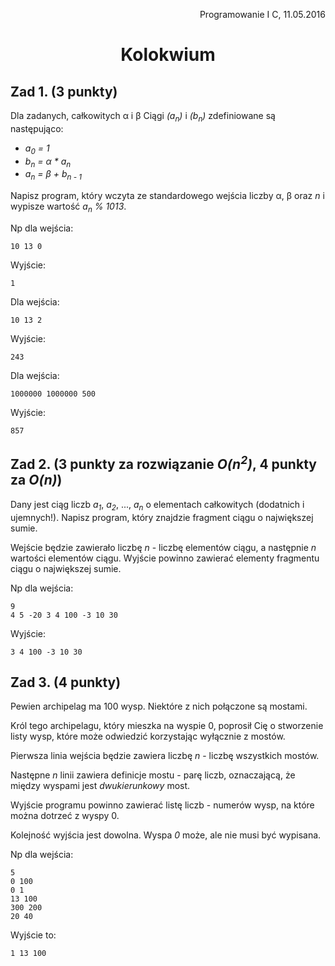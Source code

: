 <p style="text-align: right; width: 100%">Programowanie I C, 11.05.2016</p>

<h1 style="text-align: center">Kolokwium</h1>

## Zad 1. (3 punkty)

Dla zadanych, całkowitych &alpha; i &beta; Ciągi _(a<sub>n</sub>)_ i _(b<sub>n</sub>)_ zdefiniowane są następująco:
- _a<sub>0</sub> = 1_
- _b<sub>n</sub> = &alpha; * a<sub>n</sub>_
- _a<sub>n</sub> = &beta; + b<sub>n - 1</sub>_

Napisz program, który wczyta ze standardowego wejścia liczby &alpha;, &beta; oraz _n_ i wypisze wartość _a<sub>n</sub> % 1013_.


Np dla wejścia:
```
10 13 0
```
Wyjście:
```
1
```

Dla wejścia:
```
10 13 2
```
Wyjście:
```
243
```

Dla wejścia:
```
1000000 1000000 500
```
Wyjście:
```
857
```

## Zad 2. (3 punkty za rozwiązanie _O(n<sup>2</sup>)_, 4 punkty za _O(n)_)
Dany jest ciąg liczb _a<sub>1</sub>_, _a<sub>2</sub>_, ..., _a<sub>n</sub>_ o elementach całkowitych (dodatnich i ujemnych!).
Napisz program, który znajdzie fragment ciągu o największej sumie.

Wejście będzie zawierało liczbę _n_ - liczbę elementów ciągu, a następnie _n_ wartości elementów ciągu.
Wyjście powinno zawierać elementy fragmentu ciągu o największej sumie.

Np dla wejścia:
```
9
4 5 -20 3 4 100 -3 10 30
```
Wyjście:
```
3 4 100 -3 10 30
```

## Zad 3. (4 punkty)
Pewien archipelag ma 100 wysp. Niektóre z nich połączone są mostami.

Król tego archipelagu, który mieszka na wyspie 0, poprosił Cię o stworzenie listy wysp, które może odwiedzić korzystając wyłącznie z mostów.

Pierwsza linia wejścia będzie zawiera liczbę _n_ - liczbę wszystkich mostów.

Następne _n_ linii zawiera definicje mostu - parę liczb, oznaczającą, że między wyspami jest *dwukierunkowy* most.

Wyjście programu powinno zawierać listę liczb - numerów wysp, na które można dotrzeć z wyspy 0.

Kolejność wyjścia jest dowolna. Wyspa _0_ może, ale nie musi być wypisana.

Np dla wejścia:
```
5
0 100
0 1
13 100
300 200
20 40
```
Wyjście to:
```
1 13 100
```
